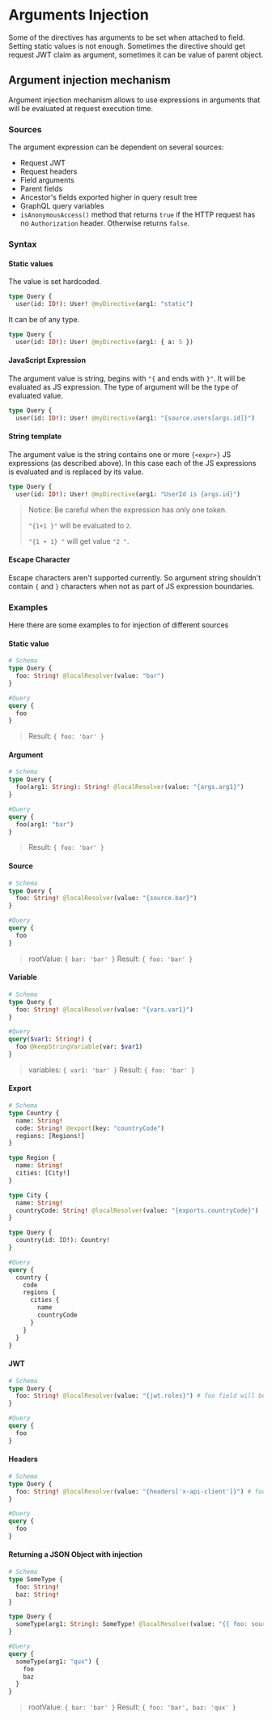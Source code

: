 # Arguments Injection

Some of the directives has arguments to be set when attached to field. Setting static values is not enough. Sometimes the directive should get request JWT claim as argument, sometimes it can be value of parent object.

## Argument injection mechanism

Argument injection mechanism allows to use expressions in arguments that will be evaluated at request execution time.

### Sources

The argument expression can be dependent on several sources:

- Request JWT
- Request headers
- Field arguments
- Parent fields
- Ancestor's fields exported higher in query result tree
- GraphQL query variables
- `isAnonymousAccess()` method that returns `true` if the HTTP request has no `Authorization` header. Otherwise returns `false`.

### Syntax

#### Static values

The value is set hardcoded.

```graphql
type Query {
  user(id: ID!): User! @myDirective(arg1: "static")
```

It can be of any type.

```graphql
type Query {
  user(id: ID!): User! @myDirective(arg1: { a: 5 })
```

#### JavaScript Expression

The argument value is string, begins with `"{` and ends with `}"`. It will be evaluated as JS expression. The type of argument will be the type of evaluated value.

```graphql
type Query {
  user(id: ID!): User! @myDirective(arg1: "{source.users[args.id]}")
```

#### String template

The argument value is the string contains one or more `{<expr>}` JS expressions (as described above). In this case each of the JS expressions is evaluated and is replaced by its value.

```graphql
type Query {
  user(id: ID!): User! @myDirective(arg1: "UserId is {args.id}")
```

> Notice: Be careful when the expression has only one token.
>
> `"{1+1 }"` will be evaluated to `2`.
>
> `"{1 + 1} "` will get value `"2 "`.

#### Escape Character

Escape characters aren't supported currently. So argument string shouldn't contain `{` and `}` characters when not as part of JS expression boundaries.

### Examples

Here there are some examples to for injection of different sources

#### Static value

```graphql
# Schema
type Query {
  foo: String! @localResolver(value: "bar")
}

#Query
query {
  foo
}
```

> Result: `{ foo: 'bar' }`

#### Argument

```graphql
# Schema
type Query {
  foo(arg1: String): String! @localResolver(value: "{args.arg1}")
}

#Query
query {
  foo(arg1: "bar")
}
```

> Result: `{ foo: 'bar' }`

#### Source

```graphql
# Schema
type Query {
  foo: String! @localResolver(value: "{source.bar}")
}

#Query
query {
  foo
}
```

> rootValue: `{ bar: 'bar' }`
> Result: `{ foo: 'bar' }`

#### Variable

```graphql
# Schema
type Query {
  foo: String! @localResolver(value: "{vars.var1}")
}

#Query
query($var1: String!) {
  foo @keepStringVariable(var: $var1)
}
```

> variables: `{ var1: 'bar' }`
> Result: `{ foo: 'bar' }`

#### Export

```graphql
# Schema
type Country {
  name: String!
  code: String! @export(key: "countryCode")
  regions: [Regions!]
}

type Region {
  name: String!
  cities: [City!]
}

type City {
  name: String!
  countryCode: String! @localResolver(value: "{exports.countryCode}")
}

type Query {
  country(id: ID!): Country!
}

#Query
query {
  country {
    code
    regions {
      cities {
        name
        countryCode
      }
    }
  }
}
```

#### JWT

```graphql
# Schema
type Query {
  foo: String! @localResolver(value: "{jwt.roles}") # foo field will be resolved to roles claim of the request JWT.
}

#Query
query {
  foo
}
```

#### Headers

```graphql
# Schema
type Query {
  foo: String! @localResolver(value: "{headers['x-api-client']}") # foo field will be resolved to the request x-api-client header.
}

#Query
query {
  foo
}
```

#### Returning a JSON Object with injection

```graphql
# Schema
type SomeType {
  foo: String!
  baz: String!
}

type Query {
  someType(arg1: String): SomeType! @localResolver(value: "{{ foo: source.bar, baz: args.arg1 }}")
}

#Query
query {
  someType(arg1: "qux") {
    foo
    baz
  }
}
```

> rootValue: `{ bar: 'bar' }`
> Result: `{ foo: 'bar', baz: 'qux' }`
